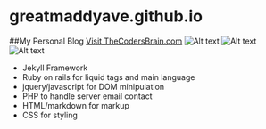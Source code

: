 # greatmaddyave.github.io

##My Personal Blog
[Visit TheCodersBrain.com](http://theCodersBrain.com/)
![Alt text](https://s32.postimg.org/7enup8tf9/Screen_Shot_2016_06_16_at_2_08_04_AM.png)
![Alt text](https://s32.postimg.org/bcl9wr5h1/Screen_Shot_2016_06_16_at_2_12_16_AM.png)
![Alt text](https://s31.postimg.org/yp36xk7mz/Screen_Shot_2016_06_16_at_2_09_16_AM.png)


* Jekyll Framework
* Ruby on rails for liquid tags and main language
* jquery/javascript for DOM minipulation
* PHP to handle server email contact
* HTML/markdown for markup
* CSS for styling
